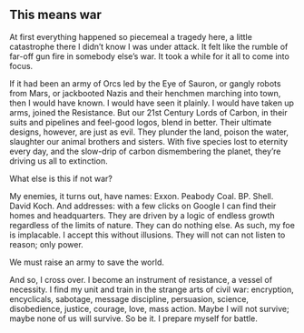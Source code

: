## This means war

At first everything happened so piecemeal  a tragedy here, a little catastrophe there  I didn’t know I was under attack.
It felt like the rumble of far-off gun fire in somebody else’s war.
It took a while for it all to come into focus.

If it had been an army of Orcs led by the Eye of Sauron, or gangly robots from Mars, or jackbooted Nazis and their henchmen marching into town, then I would have known.
I would have seen it plainly.
I would have taken up arms, joined the Resistance.
But our 21st Century Lords of Carbon, in their suits and pipelines and feel-good logos, blend in better.
Their ultimate designs, however, are just as evil.
They plunder the land, poison the water, slaughter our animal brothers and sisters.
With five species lost to eternity every day, and the slow-drip of carbon dismembering the planet, they’re driving us all to extinction.

What else is this if not war?

My enemies, it turns out, have names: Exxon.
Peabody Coal.
BP.
Shell.
David Koch.
And addresses: with a few clicks on Google I can find their homes and headquarters.
They are driven by a logic of endless growth regardless of the limits of nature.
They can do nothing else.
As such, my foe is implacable.
I accept this without illusions.
They will not  can not  listen to reason; only power.

We must raise an army to save the world.

And so, I cross over.
I become an instrument of resistance, a vessel of necessity.
I find my unit and train in the strange arts of civil war: encryption, encyclicals, sabotage, message discipline, persuasion, science, disobedience, justice, courage, love, mass action.
Maybe I will not survive; maybe none of us will survive.
So be it.
I prepare myself for battle.


